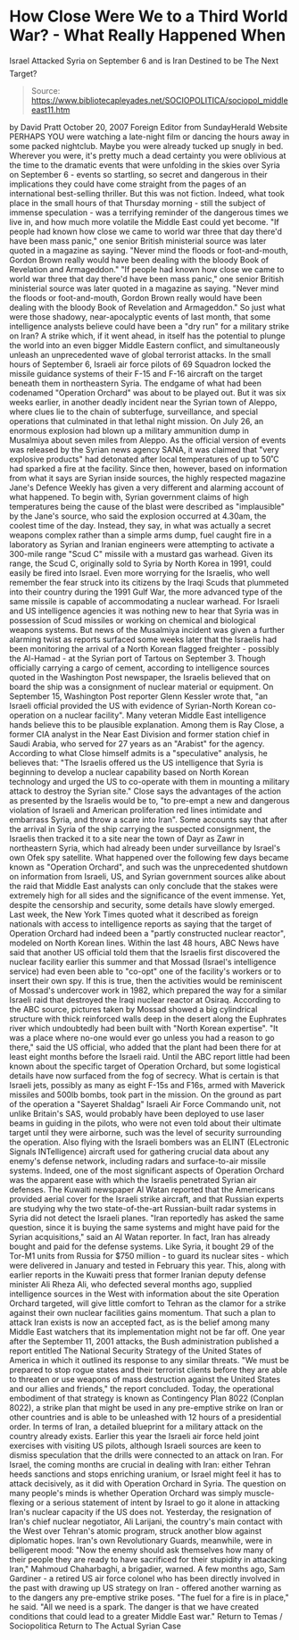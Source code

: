 # How Close Were We to a Third World War? - What Really Happened When 
Israel Attacked Syria on September 6 and is Iran Destined to be The Next 
Target?

> Source: https://www.bibliotecapleyades.net/SOCIOPOLITICA/sociopol_middleeast11.htm

by David Pratt
October 20, 2007
Foreign Editor
from SundayHerald Website
PERHAPS YOU were watching a late-night film or dancing the hours away in some packed nightclub. Maybe you were already tucked up snugly in bed. Wherever you were, it's pretty much a dead certainty you were oblivious at the time to the dramatic events that were unfolding in the skies over Syria on September 6 - events so startling, so secret and dangerous in their implications they could have come straight from the pages of an international best-selling thriller. But this was not fiction. Indeed, what took place in the small hours of that Thursday morning - still the subject of immense speculation - was a terrifying reminder of the dangerous times we live in, and how much more volatile the Middle East could yet become.
"If people had known how close we came to world war three that day there'd have been mass panic," one senior British ministerial source was later quoted in a magazine as saying. "Never mind the floods or foot-and-mouth, Gordon Brown really would have been dealing with the bloody Book of Revelation and Armageddon."
"If people had known how close we came to world war three that day there'd have been mass panic," one senior British ministerial source was later quoted in a magazine as saying.
"Never mind the floods or foot-and-mouth, Gordon Brown really would have been dealing with the bloody Book of Revelation and Armageddon."
So just what were those shadowy, near-apocalyptic events of last month, that some intelligence analysts believe could have been a "dry run" for a military strike on Iran? A strike which, if it went ahead, in itself has the potential to plunge the world into an even bigger Middle Eastern conflict, and simultaneously unleash an unprecedented wave of global terrorist attacks. In the small hours of September 6, Israeli air force pilots of 69 Squadron locked the missile guidance systems of their F-15 and F-16 aircraft on the target beneath them in northeastern Syria. The endgame of what had been codenamed "Operation Orchard" was about to be played out. But it was six weeks earlier, in another deadly incident near the Syrian town of Aleppo, where clues lie to the chain of subterfuge, surveillance, and special operations that culminated in that lethal night mission. On July 26, an enormous explosion had blown up a military ammunition dump in Musalmiya about seven miles from Aleppo. As the official version of events was released by the Syrian news agency SANA, it was claimed that "very explosive products" had detonated after local temperatures of up to 50˚C had sparked a fire at the facility. Since then, however, based on information from what it says are Syrian inside sources, the highly respected magazine Jane's Defence Weekly has given a very different and alarming account of what happened. To begin with, Syrian government claims of high temperatures being the cause of the blast were described as "implausible" by the Jane's source, who said the explosion occurred at 4.30am, the coolest time of the day. Instead, they say, in what was actually a secret weapons complex rather than a simple arms dump, fuel caught fire in a laboratory as Syrian and Iranian engineers were attempting to activate a 300-mile range "Scud C" missile with a mustard gas warhead. Given its range, the Scud C, originally sold to Syria by North Korea in 1991, could easily be fired into Israel. Even more worrying for the Israelis, who well remember the fear struck into its citizens by the Iraqi Scuds that plummeted into their country during the 1991 Gulf War, the more advanced type of the same missile is capable of accommodating a nuclear warhead. For Israeli and US intelligence agencies it was nothing new to hear that Syria was in possession of Scud missiles or working on chemical and biological weapons systems. But news of the Musalmiya incident was given a further alarming twist as reports surfaced some weeks later that the Israelis had been monitoring the arrival of a North Korean flagged freighter - possibly the Al-Hamad - at the Syrian port of Tartous on September 3. Though officially carrying a cargo of cement, according to intelligence sources quoted in the Washington Post newspaper, the Israelis believed that on board the ship was a consignment of nuclear material or equipment. On September 15, Washington Post reporter Glenn Kessler wrote that,
"an Israeli official provided the US with evidence of Syrian-North Korean co-operation on a nuclear facility".
Many veteran Middle East intelligence hands believe this to be plausible explanation. Among them is Ray Close, a former CIA analyst in the Near East Division and former station chief in Saudi Arabia, who served for 27 years as an "Arabist" for the agency. According to what Close himself admits is a "speculative" analysis, he believes that:
"The Israelis offered us the US intelligence that Syria is beginning to develop a nuclear capability based on North Korean technology and urged the US to co-operate with them in mounting a military attack to destroy the Syrian site."
Close says the advantages of the action as presented by the Israelis would be to,
"to pre-empt a new and dangerous violation of Israeli and American proliferation red lines intimidate and embarrass Syria, and throw a scare into Iran".
Some accounts say that after the arrival in Syria of the ship carrying the suspected consignment, the Israelis then tracked it to a site near the town of Dayr as Zawr in northeastern Syria, which had already been under surveillance by Israel's own Ofek spy satellite. What happened over the following few days became known as "Operation Orchard", and such was the unprecedented shutdown on information from Israeli, US, and Syrian government sources alike about the raid that Middle East analysts can only conclude that the stakes were extremely high for all sides and the significance of the event immense. Yet, despite the censorship and security, some details have slowly emerged. Last week, the New York Times quoted what it described as foreign nationals with access to intelligence reports as saying that the target of Operation Orchard had indeed been a "partly constructed nuclear reactor", modeled on North Korean lines. Within the last 48 hours, ABC News have said that another US official told them that the Israelis first discovered the nuclear facility earlier this summer and that Mossad (Israel's intelligence service) had even been able to "co-opt" one of the facility's workers or to insert their own spy. If this is true, then the activities would be reminiscent of Mossad's undercover work in 1982, which prepared the way for a similar Israeli raid that destroyed the Iraqi nuclear reactor at Osiraq. According to the ABC source, pictures taken by Mossad showed a big cylindrical structure with thick reinforced walls deep in the desert along the Euphrates river which undoubtedly had been built with "North Korean expertise".
"It was a place where no-one would ever go unless you had a reason to go there," said the US official, who added that the plant had been there for at least eight months before the Israeli raid.
Until the ABC report little had been known about the specific target of Operation Orchard, but some logistical details have now surfaced from the fog of secrecy. What is certain is that Israeli jets, possibly as many as eight F-15s and F16s, armed with Maverick missiles and 500lb bombs, took part in the mission. On the ground as part of the operation a "Sayeret Shaldag" Israeli Air Force Commando unit, not unlike Britain's SAS, would probably have been deployed to use laser beams in guiding in the pilots, who were not even told about their ultimate target until they were airborne, such was the level of security surrounding the operation. Also flying with the Israeli bombers was an ELINT (ELectronic Signals INTelligence) aircraft used for gathering crucial data about any enemy's defense network, including radars and surface-to-air missile systems. Indeed, one of the most significant aspects of Operation Orchard was the apparent ease with which the Israelis penetrated Syrian air defenses. The Kuwaiti newspaper Al Watan reported that the Americans provided aerial cover for the Israeli strike aircraft, and that Russian experts are studying why the two state-of-the-art Russian-built radar systems in Syria did not detect the Israeli planes.
"Iran reportedly has asked the same question, since it is buying the same systems and might have paid for the Syrian acquisitions," said an Al Watan reporter.
In fact, Iran has already bought and paid for the defense systems. Like Syria, it bought 29 of the Tor-M1 units from Russia for $750 million - to guard its nuclear sites - which were delivered in January and tested in February this year. This, along with earlier reports in the Kuwaiti press that former Iranian deputy defense minister Ali Rheza Ali, who defected several months ago, supplied intelligence sources in the West with information about the site Operation Orchard targeted, will give little comfort to Tehran as the clamor for a strike against their own nuclear facilities gains momentum. That such a plan to attack Iran exists is now an accepted fact, as is the belief among many Middle East watchers that its implementation might not be far off. One year after the September 11, 2001 attacks, the Bush administration published a report entitled The National Security Strategy of the United States of America in which it outlined its response to any similar threats.
"We must be prepared to stop rogue states and their terrorist clients before they are able to threaten or use weapons of mass destruction against the United States and our allies and friends," the report concluded.
Today, the operational embodiment of that strategy is known as Contingency Plan 8022 (Conplan 8022), a strike plan that might be used in any pre-emptive strike on Iran or other countries and is able to be unleashed with 12 hours of a presidential order. In terms of Iran, a detailed blueprint for a military attack on the country already exists. Earlier this year the Israeli air force held joint exercises with visiting US pilots, although Israeli sources are keen to dismiss speculation that the drills were connected to an attack on Iran. For Israel, the coming months are crucial in dealing with Iran: either Tehran heeds sanctions and stops enriching uranium, or Israel might feel it has to attack decisively, as it did with Operation Orchard in Syria. The question on many people's minds is whether Operation Orchard was simply muscle-flexing or a serious statement of intent by Israel to go it alone in attacking Iran's nuclear capacity if the US does not. Yesterday, the resignation of Iran's chief nuclear negotiator, Ali Larijani, the country's main contact with the West over Tehran's atomic program, struck another blow against diplomatic hopes. Iran's own Revolutionary Guards, meanwhile, were in belligerent mood:
"Now the enemy should ask themselves how many of their people they are ready to have sacrificed for their stupidity in attacking Iran," Mahmoud Chaharbaghi, a brigadier, warned.
A few months ago, Sam Gardiner - a retired US air force colonel who has been directly involved in the past with drawing up US strategy on Iran - offered another warning as to the dangers any pre-emptive strike poses.
"The fuel for a fire is in place," he said. "All we need is a spark. The danger is that we have created conditions that could lead to a greater Middle East war."
Return to Temas / Sociopolitica
Return to The Actual Syrian Case
